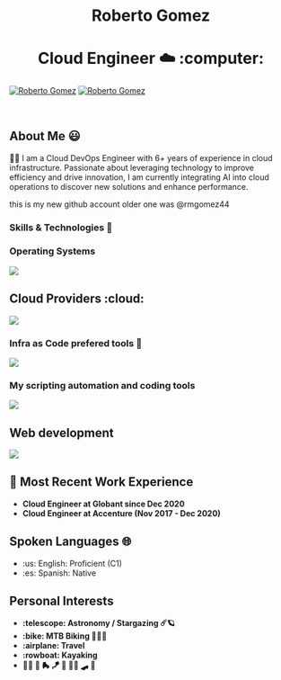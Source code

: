 <h1 align="center">Roberto Gomez</h1>
<h1 align="center">Cloud Engineer ☁️ :computer:</h1>

<p align="left">
  <a href="https://www.linkedin.com/in/robertomgomezr/" target="blank"><img align="center" src="https://img.shields.io/badge/LinkedIn-0077B5?style=for-the-badge&logo=linkedin&logoColor=white" alt="Roberto Gomez"/></a>
  <a href="mailto:robertomgomezr@gmail.com" target="blank"><img align="center" src="https://img.shields.io/badge/Gmail-D14836?style=for-the-badge&logo=gmail&logoColor=white" alt="Roberto Gomez" /></a>
</p>
<br>

<h2>About Me 😃</h2>
<p align="left">
👨‍💻 I am a Cloud DevOps Engineer with 6+ years of experience in cloud infrastructure. Passionate about leveraging technology to improve efficiency and drive innovation, I am currently integrating AI into cloud operations to discover new solutions and enhance performance.
</p>

<quote>this is my new github account older one was @rmgomez44</quote>

<h3>Skills & Technologies 🔧</h3>
<h3>Operating Systems </h3>
<p align="left">
  <a href="https://skillicons.dev">
    <img src="https://skillicons.dev/icons?i=linux,ubuntu,debian,mint,redhat,powershell,windows&perline=12" />
  </a>
</p>

<h2>Cloud Providers :cloud:</h2>
<p align="left">
  <a href="https://skillicons.dev">
    <img src="https://skillicons.dev/icons?i=aws,azure,gcp&perline=12" />
  </a>
</p>
<h3>Infra as Code prefered tools 🔧</h3>
<p align="left">
  <a href="https://skillicons.dev">
    <img src="https://skillicons.dev/icons?i=terraform,ansible,git,github&perline=12" />
  </a>
</p>
<h3>My scripting automation and coding tools </h3>
<p align="left">
  <a href="https://skillicons.dev">
    <img src="https://skillicons.dev/icons?i=python,bash,powershell,vim&perline=12" />
  </a>
</p>
<h2>Web development</h2>
<p align="left">
  <a href="https://skillicons.dev">
    <img src="https://skillicons.dev/icons?i=html,php,css,js,wordpress&perline=12" />
  </a>
</p>


<h2>💼 Most Recent Work Experience</h2>
<ul>
  <li>
    <strong>Cloud Engineer at Globant since Dec 2020</strong>
   
  </li>
  <li>
    <strong>Cloud Engineer at Accenture (Nov 2017 - Dec 2020)</strong>
  </li>
</ul>


<h2>Spoken Languages 🌐</h2>
<ul>
  <li>:us: English: Proficient (C1)</li>
  <li>:es: Spanish: Native</li>
</ul>

<h2>Personal Interests</h2>
<ul>
  <li>
    <strong>:telescope: Astronomy / Stargazing ☄️🪐</strong>
  </li>
  <li>
    <strong> :bike: MTB Biking 🚵🏾‍♂️</strong>
  </li>
  <li>
    <strong> :airplane: Travel  </strong>
  </li>
  <li>
    <strong> :rowboat: Kayaking</strong>
  </li>
  <li>
    <strong> 🚴‍♂️ 🥏 🛼 🪁 🤿 🚴‍♂️ 🛹 🎢</strong>
  </li>
</ul>
